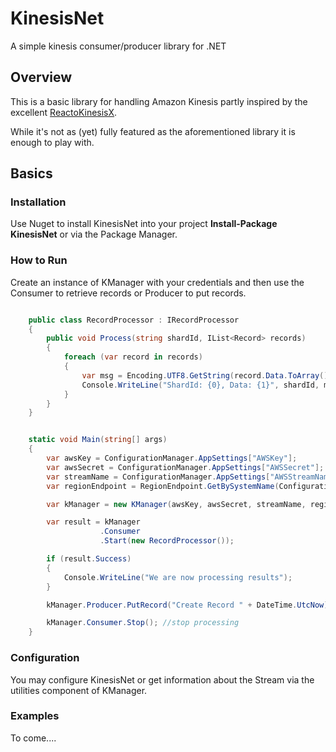 KinesisNet
==========

A simple kinesis consumer/producer library for .NET

## Overview 
This is a basic library for handling Amazon Kinesis partly inspired by the excellent [ReactoKinesisX](https://github.com/theburningmonk/ReactoKinesiX).

While it's not as (yet) fully featured as the aforementioned library it is enough to play with.

## Basics
### Installation

Use Nuget to install KinesisNet into your project **Install-Package KinesisNet** or via the Package Manager.

### How to Run

Create an instance of KManager with your credentials and then use the Consumer to retrieve records or Producer to put records.

```csharp

    public class RecordProcessor : IRecordProcessor
    {
        public void Process(string shardId, IList<Record> records)
        {
            foreach (var record in records)
            {
                var msg = Encoding.UTF8.GetString(record.Data.ToArray());
                Console.WriteLine("ShardId: {0}, Data: {1}", shardId, msg);
            }
        }
    }


    static void Main(string[] args)
   	{
        var awsKey = ConfigurationManager.AppSettings["AWSKey"];
        var awsSecret = ConfigurationManager.AppSettings["AWSSecret"];
        var streamName = ConfigurationManager.AppSettings["AWSStreamName"];
        var regionEndpoint = RegionEndpoint.GetBySystemName(ConfigurationManager.AppSettings["AWSRegionEndpoint"]);

        var kManager = new KManager(awsKey, awsSecret, streamName, regionEndpoint);

        var result = kManager
                    .Consumer
                    .Start(new RecordProcessor());

        if (result.Success)
        {
        	Console.WriteLine("We are now processing results");
        }

        kManager.Producer.PutRecord("Create Record " + DateTime.UtcNow);

        kManager.Consumer.Stop(); //stop processing
    }

```

### Configuration

You may configure KinesisNet or get information about the Stream via the utilities component of KManager.

### Examples

To come....
